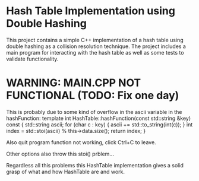 # Hash Table Implementation using Double Hashing

This project contains a simple C++ implementation of a hash table using double hashing as a collision resolution technique. The project includes a main program for interacting with the hash table as well as some tests to validate functionality.

# WARNING: MAIN.CPP NOT FUNCTIONAL (TODO: Fix one day)
This is probably due to some kind of overflow in the ascii variable in the hashFunction:
template <typename V>
int HashTable<V>::hashFunction(const std::string &key) const
{
    std::string ascii;
    for (char c : key)
    {
        ascii += std::to_string(int(c));
    }
    int index = std::stoi(ascii) % this->data.size();
    return index;
}

Also quit program function not working, click Ctrl+C to leave.

Other options also throw this stoi() prblem...

Regardless all this problems this HashTable implementation gives a solid grasp of what and how HashTable are and work.